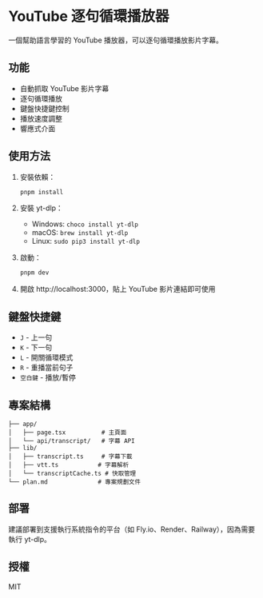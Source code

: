 # YouTube 逐句循環播放器

一個幫助語言學習的 YouTube 播放器，可以逐句循環播放影片字幕。

## 功能

- 自動抓取 YouTube 影片字幕
- 逐句循環播放
- 鍵盤快捷鍵控制
- 播放速度調整
- 響應式介面

## 使用方法

1. 安裝依賴：
   ```bash
   pnpm install
   ```

2. 安裝 yt-dlp：
   - Windows: `choco install yt-dlp`
   - macOS: `brew install yt-dlp`
   - Linux: `sudo pip3 install yt-dlp`

3. 啟動：
   ```bash
   pnpm dev
   ```

4. 開啟 http://localhost:3000，貼上 YouTube 影片連結即可使用

## 鍵盤快捷鍵

- `J` - 上一句
- `K` - 下一句
- `L` - 開關循環模式
- `R` - 重播當前句子
- `空白鍵` - 播放/暫停

## 專案結構

```
├── app/
│   ├── page.tsx          # 主頁面
│   └── api/transcript/   # 字幕 API
├── lib/
│   ├── transcript.ts     # 字幕下載
│   ├── vtt.ts           # 字幕解析
│   └── transcriptCache.ts # 快取管理
└── plan.md              # 專案規劃文件
```

## 部署

建議部署到支援執行系統指令的平台（如 Fly.io、Render、Railway），因為需要執行 yt-dlp。

## 授權

MIT